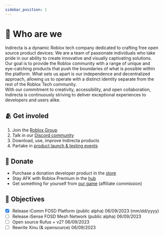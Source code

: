```yaml
---
sidebar_position: 1
---
```


# 🎋 Who are we

Indirecta is a dynamic Roblox tech company dedicated to crafting free open source product devices. We are a team of passionate individuals who take pride in our ability to create innovative and visually captivating solutions.  
Our goal is to provide the Roblox community with a range of unique and eye-catching products that push the boundaries of what is possible within the platform. What sets us apart is our independence and decentralized approach, allowing us to operate with a distinct identity separate from the rest of the Roblox Tech community.  
With our commitment to creativity, accessibility, and open collaboration, Indirecta is continuously striving to deliver exceptional experiences to developers and users alike.  

## 🫂 Get involed
1. Join the [Roblox Group](https://www.roblox.com/groups/5717887/Indirecta)
2. Talk in our [Discord community](https://discord.gg/xz4Xm8URcF)
3. Download, use, improve Indirecta products
4. Partake in [product launch & testing events](/blog)

## 💸 Donate
- Purchase a donation developer product in the [store](https://www.roblox.com/games/8290643959/Indirecta-Hub)
- Stay AFK with Roblox Premium in the [hub](https://www.roblox.com/games/8290643959/Indirecta-Hub)
- Get something for yourself from [our game](https://www.roblox.com/games/8290643959/Indirecta-Hub) (affiliate commission) 

## 🎯 Objectives
- [x] Release iComm FOSD Platform (public alpha) 06/09/2023 (mm/dd/yyyy)
- [ ] Release iSense FOSD Mesh Network (public alpha) 06/09/2023
- [ ] Open source Rufus + v2? 06/09/2023
- [ ] Rewrite Xinu (& opensource) 06/09/2023